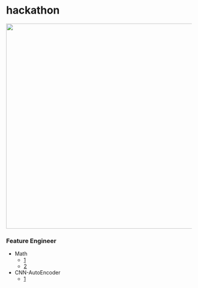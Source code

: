 # hackathon
<img src="hackathon_UI1.gif" height=555 />

### Feature Engineer
- Math
  - [1](https://alphascientist.com/feature_engineering.html)
  - [2](https://towardsdatascience.com/aifortrading-2edd6fac689d)
- CNN-AutoEncoder
  - [1](https://blog.keras.io/building-autoencoders-in-keras.html)
